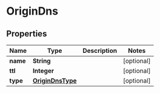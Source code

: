 # OriginDns

## Properties
Name | Type | Description | Notes
------------ | ------------- | ------------- | -------------
**name** | **String** |  |  [optional]
**ttl** | **Integer** |  |  [optional]
**type** | [**OriginDnsType**](OriginDnsType.md) |  |  [optional]
